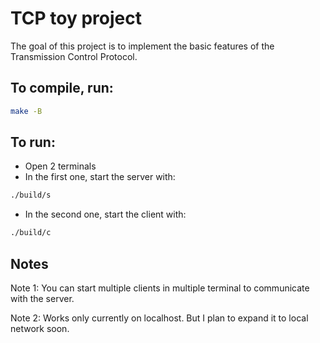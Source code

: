 # TCP toy project

The goal of this project is to implement the basic features of the Transmission Control Protocol.

## To compile, run:
```sh
make -B
```

## To run:
- Open 2 terminals
- In the first one, start the server with:
```sh
./build/s
```
- In the second one, start the client with:
```sh
./build/c
```

## Notes
Note 1: You can start multiple clients in multiple terminal to communicate with the server.

Note 2: Works only currently on localhost. But I plan to expand it to local network soon.
